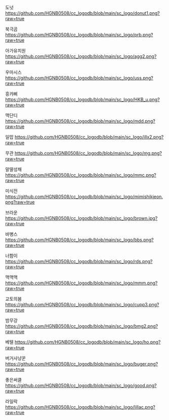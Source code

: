 도넛
https://github.com/HGNB0508/cc_logodb/blob/main/sc_logo/donut1.png?raw=true

북극곰
https://github.com/HGNB0508/cc_logodb/blob/main/sc_logo/prb.png?raw=true

아가유치원
https://github.com/HGNB0508/cc_logodb/blob/main/sc_logo/agg2.png?raw=true

우마시스
https://github.com/HGNB0508/cc_logodb/blob/main/sc_logo/uss.png?raw=true

흥캬삐
https://github.com/HGNB0508/cc_logodb/blob/main/sc_logo/HKB_u.png?raw=true

맥단디
https://github.com/HGNB0508/cc_logodb/blob/main/sc_logo/mdd.png?raw=true

일맙
https://github.com/HGNB0508/cc_logodb/blob/main/sc_logo/illx2.png?raw=true

무관
https://github.com/HGNB0508/cc_logodb/blob/main/sc_logo/mg.png?raw=true

말딸성채
https://github.com/HGNB0508/cc_logodb/blob/main/sc_logo/mmc.png?raw=true

미식전
https://github.com/HGNB0508/cc_logodb/blob/main/sc_logo/mimishikjeon.png?raw=true

브라운
https://github.com/HGNB0508/cc_logodb/blob/main/sc_logo/brown.jpg?raw=true

바병스
https://github.com/HGNB0508/cc_logodb/blob/main/sc_logo/bbs.png?raw=true

너함이
https://github.com/HGNB0508/cc_logodb/blob/main/sc_logo/rds.png?raw=true

맥맥맥
https://github.com/HGNB0508/cc_logodb/blob/main/sc_logo/mmm.png?raw=true

교토의봄
https://github.com/HGNB0508/cc_logodb/blob/main/sc_logo/cupp3.png?raw=true

밤무강
https://github.com/HGNB0508/cc_logodb/blob/main/sc_logo/bmg2.png?raw=true

베텔
https://github.com/HGNB0508/cc_logodb/blob/main/sc_logo/ho.png?raw=true

버거사냥꾼
https://github.com/HGNB0508/cc_logodb/blob/main/sc_logo/buger.png?raw=true

좋은써클
https://github.com/HGNB0508/cc_logodb/blob/main/sc_logo/good.png?raw=true

라일락
https://github.com/HGNB0508/cc_logodb/blob/main/sc_logo/lillac.png?raw=true

